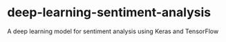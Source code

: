 # deep-learning-sentiment-analysis
A deep learning model for sentiment analysis using Keras and TensorFlow
